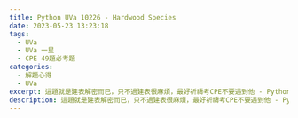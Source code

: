 ```yaml
---
title: Python UVa 10226 - Hardwood Species
date: 2023-05-23 13:23:18
tags:
  - UVa
  - UVa 一星
  - CPE 49題必考題
categories:
  - 解題心得
  - UVa
excerpt: 這題就是建表解密而已，只不過建表很麻煩，最好祈禱考CPE不要遇到他 - Python UVa 10226 - Hardwood Species 解題心得
description: 這題就是建表解密而已，只不過建表很麻煩，最好祈禱考CPE不要遇到他 - Python UVa 10226 - Hardwood Species 解題心得
---
```

